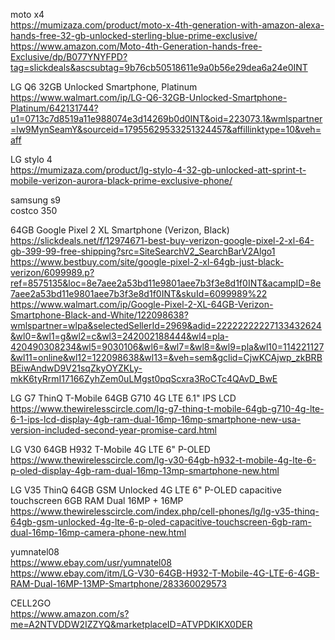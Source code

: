 


moto x4     
https://mumizaza.com/product/moto-x-4th-generation-with-amazon-alexa-hands-free-32-gb-unlocked-sterling-blue-prime-exclusive/      
https://www.amazon.com/Moto-4th-Generation-hands-free-Exclusive/dp/B077YNYFPD?tag=slickdeals&ascsubtag=9b76cb50518611e9a0b56e29dea6a24e0INT        

LG Q6 32GB Unlocked Smartphone, Platinum     
https://www.walmart.com/ip/LG-Q6-32GB-Unlocked-Smartphone-Platinum/642131744?u1=0713c7d8519a11e988074e3d14269b0d0INT&oid=223073.1&wmlspartner=lw9MynSeamY&sourceid=17955629533251324457&affillinktype=10&veh=aff


LG stylo 4    
https://mumizaza.com/product/lg-stylo-4-32-gb-unlocked-att-sprint-t-mobile-verizon-aurora-black-prime-exclusive-phone/        


samsung s9  
costco  350 

64GB Google Pixel 2 XL Smartphone (Verizon, Black)
https://slickdeals.net/f/12974671-best-buy-verizon-google-pixel-2-xl-64-gb-399-99-free-shipping?src=SiteSearchV2_SearchBarV2Algo1         
https://www.bestbuy.com/site/google-pixel-2-xl-64gb-just-black-verizon/6099989.p?ref=8575135&loc=8e7aee2a53bd11e9801aee7b3f3e8d1f0INT&acampID=8e7aee2a53bd11e9801aee7b3f3e8d1f0INT&skuId=6099989%22               
https://www.walmart.com/ip/Google-Pixel-2-XL-64GB-Verizon-Smartphone-Black-and-White/122098638?wmlspartner=wlpa&selectedSellerId=2969&adid=22222222227133432624&wl0=&wl1=g&wl2=c&wl3=242002188444&wl4=pla-420490308234&wl5=9030106&wl6=&wl7=&wl8=&wl9=pla&wl10=114221127&wl11=online&wl12=122098638&wl13=&veh=sem&gclid=CjwKCAjwp_zkBRBBEiwAndwD9V21sqZkyOYZKLy-mkK6tyRrmI17166ZyhZem0uLMgst0pqScxra3RoCTc4QAvD_BwE     


  


LG G7 ThinQ T-Mobile 64GB G710 4G LTE 6.1" IPS LCD     
https://www.thewirelesscircle.com/lg-g7-thinq-t-mobile-64gb-g710-4g-lte-6-1-ips-lcd-display-4gb-ram-dual-16mp-16mp-smartphone-new-usa-version-included-second-year-promise-card.html     

LG V30 64GB H932 T-Mobile 4G LTE 6" P-OLED    
https://www.thewirelesscircle.com/lg-v30-64gb-h932-t-mobile-4g-lte-6-p-oled-display-4gb-ram-dual-16mp-13mp-smartphone-new.html     

LG V35 ThinQ 64GB GSM Unlocked 4G LTE 6" P-OLED capacitive touchscreen 6GB RAM Dual 16MP + 16MP     
https://www.thewirelesscircle.com/index.php/cell-phones/lg/lg-v35-thinq-64gb-gsm-unlocked-4g-lte-6-p-oled-capacitive-touchscreen-6gb-ram-dual-16mp-16mp-camera-phone-new.html     

yumnatel08    
https://www.ebay.com/usr/yumnatel08      
https://www.ebay.com/itm/LG-V30-64GB-H932-T-Mobile-4G-LTE-6-4GB-RAM-Dual-16MP-13MP-Smartphone/283360029573       



CELL2GO     
https://www.amazon.com/s?me=A2NTVDDW2IZZYQ&marketplaceID=ATVPDKIKX0DER      

